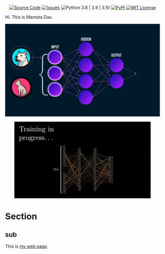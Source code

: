 <p align="center">
<!-- PYPI_REMOVE -->

<!-- /PYPI_REMOVE -->
</p>

<p align="center">
<a href="https://github.com/Skydio/revup"><img alt="Source Code" src="https://img.shields.io/badge/source-code-blue"/></a>
<a href="https://github.com/Skydio/revup/issues"><img alt="Issues" src="https://img.shields.io/badge/issue-tracker-blue"/></a>
<img alt="Python 3.8 | 3.9 | 3.10" src="https://img.shields.io/pypi/pyversions/revup"/>
<a href="https://pypi.org/project/revup/"><img alt="PyPI" src="https://img.shields.io/pypi/v/revup"/></a>
<a href="https://github.com/Skydio/revup/tree/main/LICENSE"><img alt="MIT License" src="https://img.shields.io/pypi/l/revup"/></a>
</p>

Hi. This is Mamata Das.

<p align="center">
<img alt="intro_gif" src="docs/images/machineLearning-01.gif"/>
</p>

<p align="center">
<img alt="intro_gif" src="docs/images/machineLearning-02.gif"/>
</p>

# Section

## sub

This is [my web page](mywebpage/index.html).
